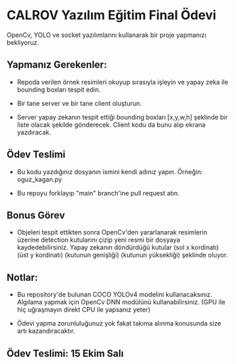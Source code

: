 
# CALROV Yazılım Eğitim Final Ödevi

OpenCv, YOLO ve socket yazılımlarını kullanarak bir proje yapmanızı bekliyoruz.

Yapmanız Gerekenler:
-
- Repoda verilen örnek resimleri okuyup sırasıyla işleyin ve yapay zeka ile bounding boxları tespit edin.

- Bir tane server ve bir tane client oluşturun.

- Server yapay zekanın tespit ettiği bounding boxları [x,y,w,h] şeklinde bir liste olacak şekilde gönderecek. Client kodu da bunu alıp ekrana yazdıracak.

Ödev Teslimi
-
- Bu kodu yazdığınız dosyanın ismini kendi adınız yapın. Örneğin: oguz_kagan.py

- Bu repoyu forklayıp "main" branch'ine pull request atın. 

Bonus Görev
-
- Objeleri tespit ettikten sonra OpenCv'den yararlanarak resimlerin üzerine detection kutularını çizip yeni resmi bir dosyaya kaydedebilirsiniz. Yapay zekanın döndürdüğü kutular (sol x kordinatı) (üst y kordinatı) (kutunun genişliği) (kutunun yüksekliği) şeklinde oluyor.

Notlar:
-

- Bu repository'de bulunan COCO YOLOv4 modelini kullanacaksınız. Algılama yapmak için OpenCv DNN modülünü kullanabilirsiniz. (GPU ile hiç uğraşmayın direkt CPU ile yapsanız yeter)

- Ödevi yapma zorunluluğunuz yok fakat takıma alınma konusunda size artı kazandıracaktır.

Ödev Teslimi: 15 Ekim Salı
-
